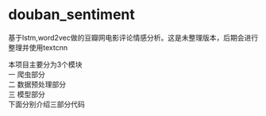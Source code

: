 # douban_sentiment
基于lstm,word2vec做的豆瓣网电影评论情感分析。这是未整理版本，后期会进行整理并使用textcnn

本项目主要分为3个模块  
一 爬虫部分  
二 数据预处理部分  
三 模型部分  
下面分别介绍三部分代码
